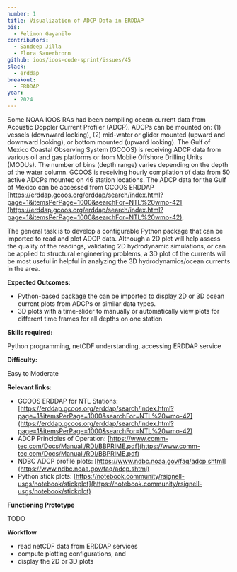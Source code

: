 ```yaml
---
number: 1
title: Visualization of ADCP Data in ERDDAP
pis:
  - Felimon Gayanilo
contributors:
  - Sandeep Jilla
  - Flora Sauerbronn
github: ioos/ioos-code-sprint/issues/45
slack:
  - erddap
breakout:
  - ERDDAP
year: 
  - 2024
---
```


Some NOAA IOOS RAs had been compiling ocean current data from Acoustic Doppler Current Profiler (ADCP). ADCPs can be mounted on: (1) vessels (downward looking), (2) mid-water or glider mounted (upward and downward looking), or bottom mounted (upward looking). The Gulf of Mexico Coastal Observing System (GCOOS) is receiving ADCP data from various oil and gas platforms or from Mobile Offshore Drilling Units (MODUs). The number of bins (depth range) varies depending on the depth of the water column. GCOOS is receiving hourly compilation of data from 50 active ADCPs mounted on 46 station locations. The ADCP data for the Gulf of Mexico can be accessed from GCOOS ERDDAP [https://erddap.gcoos.org/erddap/search/index.html?page=1&itemsPerPage=1000&searchFor=NTL%20wmo-42](https://erddap.gcoos.org/erddap/search/index.html?page=1&itemsPerPage=1000&searchFor=NTL%20wmo-42).

The general task is to develop a configurable Python package that can be imported to read and plot ADCP data. Although a 2D plot will help assess the quality of the readings, validating 2D hydrodynamic simulations, or can be applied to structural engineering problems, a 3D plot of the currents will be most useful in helpful in analyzing the 3D hydrodynamics/ocean currents in the area.

**Expected Outcomes:**
* Python-based package the can be imported to display 2D or 3D ocean current plots from ADCPs or similar data types.
* 3D plots with a time-slider to manually or automatically view plots for different time frames for all depths on one station

**Skills required:**

Python programming, netCDF understanding, accessing ERDDAP service

**Difficulty:**

Easy to Moderate

**Relevant links:**
* GCOOS ERDDAP for NTL Stations: [https://erddap.gcoos.org/erddap/search/index.html?page=1&itemsPerPage=1000&searchFor=NTL%20wmo-42](https://erddap.gcoos.org/erddap/search/index.html?page=1&itemsPerPage=1000&searchFor=NTL%20wmo-42)
* ADCP Principles of Operation: [https://www.comm-tec.com/Docs/Manuali/RDI/BBPRIME.pdf](https://www.comm-tec.com/Docs/Manuali/RDI/BBPRIME.pdf)
* NDBC ADCP profile plots: [https://www.ndbc.noaa.gov/faq/adcp.shtml](https://www.ndbc.noaa.gov/faq/adcp.shtml)
* Python stick plots: [https://notebook.community/rsignell-usgs/notebook/stickplot](https://notebook.community/rsignell-usgs/notebook/stickplot)

**Functioning Prototype**

TODO

**Workflow**
* read netCDF data from ERDDAP services
* compute plotting configurations, and
* display the 2D or 3D plots
